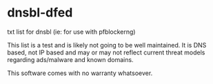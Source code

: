 # dnsbl-dfed
txt list for dnsbl (ie: for use with pfblockerng)

This list is a test and is likely not going to be well maintained. It is DNS based, not IP based and may or may not reflect current threat models regarding ads/malware and known domains.

This software comes with no warranty whatsoever.